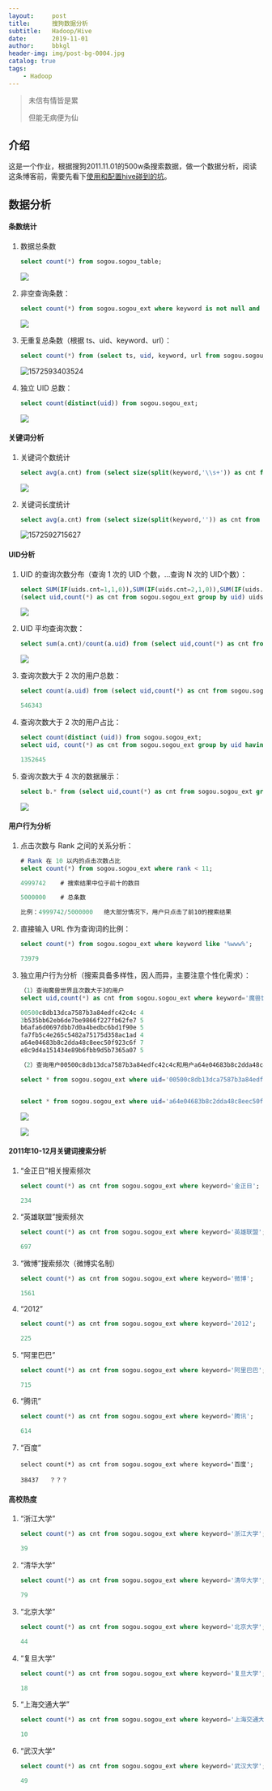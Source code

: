```yaml
---
layout:     post
title:      搜狗数据分析
subtitle:   Hadoop/Hive
date:       2019-11-01
author:     bbkgl
header-img: img/post-bg-0004.jpg
catalog: true
tags:
    - Hadoop
---
```


> 未信有情皆是累
>
> 但能无病便为仙

## 介绍

这是一个作业，根据搜狗2011.11.01的500w条搜索数据，做一个数据分析，阅读这条博客前，需要先看下[使用和配置hive碰到的坑](<https://bbkgl.github.io/2019/10/30/%E4%BD%BF%E7%94%A8%E5%92%8Chive%E7%A2%B0%E5%88%B0%E7%9A%84%E5%9D%91/>)。

## 数据分析

#### 条数统计

1. 数据总条数

   ```sql
   select count(*) from sogou.sogou_table;
   ```

   ![](https://pic.superbed.cn/item/5dbbd6cbbd461d945ad8c5db.jpg)

2. 非空查询条数：

   ```sql
   select count(*) from sogou.sogou_ext where keyword is not null and keyword!='';
   ```

   ![](https://pic.superbed.cn/item/5dbbd72abd461d945ad8cb97.jpg)

3. 无重复总条数（根据 ts、uid、keyword、url）：

   ```sql
   select count(*) from (select ts, uid, keyword, url from sogou.sogou_ext group by ts, uid, keyword, url having count(*)=1) a;
   ```

   ![1572593403524](../../../../.config/Typora/typora-user-images/1572593403524.png)

4. 独立 UID 总数：

   ```sql
   select count(distinct(uid)) from sogou.sogou_ext;
   ```

   ![](https://pic.superbed.cn/item/5dbbd8afbd461d945ad8e73d.jpg)

#### 关键词分析

1. 关键词个数统计

   ```sql
   select avg(a.cnt) from (select size(split(keyword,'\\s+')) as cnt from sogou.sogou_ext) a;
   ```

   ![](https://pic.superbed.cn/item/5dbbd98bbd461d945ad8ff70.jpg)

2. 关键词长度统计

   ```sql
   select avg(a.cnt) from (select size(split(keyword,'')) as cnt from sogou.sogou_ext) a;
   ```

   ![1572592715627](../../../../.config/Typora/typora-user-images/1572592715627.png)

#### UID分析

1. UID 的查询次数分布（查询 1 次的 UID 个数，...查询 N 次的 UID个数）：

   ```sql
   select SUM(IF(uids.cnt=1,1,0)),SUM(IF(uids.cnt=2,1,0)),SUM(IF(uids.cnt=3,1,0)),SUM(IF(uids.cnt=4,1,0)), SUM(IF(uids.cnt>4,1,0)) from
   (select uid,count(*) as cnt from sogou.sogou_ext group by uid) uids;
   ```

   ![](https://pic.superbed.cn/item/5dbbdd75bd461d945ad93b58.jpg)

2. UID 平均查询次数：

   ```sql
   select sum(a.cnt)/count(a.uid) from (select uid,count(*) as cnt from sogou.sogou_ext group by uid) a;
   ```

   ![](https://pic.superbed.cn/item/5dbbde01bd461d945ad948da.jpg)

3. 查询次数大于 2 次的用户总数：

   ```sql
   select count(a.uid) from (select uid,count(*) as cnt from sogou.sogou_ext group by uid having cnt > 2) a;
   
   546343
   ```

4. 查询次数大于 2 次的用户占比：

   ```sql
   select count(distinct (uid)) from sogou.sogou_ext;
   select uid, count(*) as cnt from sogou.sogou_ext group by uid having cnt > 2) a;
   
   1352645
   ```

5. 查询次数大于 4 次的数据展示：

   ```sql
   select b.* from (select uid,count(*) as cnt from sogou.sogou_ext group by uid having cnt > 4) a join sogou.sogou_ext b on a.uid=b.uid limit 10;
   ```

   ![](https://ae01.alicdn.com/kf/Hd6c3e269c95343188ce633dfac5a14eeD.jpg)

#### 用户行为分析

1. 点击次数与 Rank 之间的关系分析：

   ```sql
   # Rank 在 10 以内的点击次数占比
   select count(*) from sogou.sogou_ext where rank < 11;
   
   4999742    # 搜索结果中位于前十的数目
   
   5000000    # 总条数
   
   比例：4999742/5000000   绝大部分情况下，用户只点击了前10的搜索结果
   ```

2. 直接输入 URL 作为查询词的比例：

   ```sql
   select count(*) from sogou.sogou_ext where keyword like '%www%';
   
   73979
   ```

3. 独立用户行为分析（搜索具备多样性，因人而异，主要注意个性化需求）：

   ```sql
   （1）查询魔兽世界且次数大于3的用户
   select uid,count(*) as cnt from sogou.sogou_ext where keyword='魔兽世界' group by uid having cnt > 3;
   
   00500c8db13dca7587b3a84edfc42c4c	4
   3b535bb62eb6de7be9866f227fb62fe7	5
   b6afa6d0697dbb7d0a4bedbc6bd1f90e	5
   fa7fb5c4e265c5482a75175d358ac1ad	4
   a64e04683b8c2dda48c8eec50f923c6f	7
   e8c9d4a151434e89b6fbb9d5b7365a07	5
   
   （2）查询用户00500c8db13dca7587b3a84edfc42c4c和用户a64e04683b8c2dda48c8eec50f923c6f的相关搜索记录
   
   select * from sogou.sogou_ext where uid='00500c8db13dca7587b3a84edfc42c4c' and keyword like '%魔兽世界%';
   
   
   select * from sogou.sogou_ext where uid='a64e04683b8c2dda48c8eec50f923c6f' and keyword like '%魔兽世界%';
   ```

   ![](https://ae01.alicdn.com/kf/Hb42b5856ad564c61807e3ec20852ae3dd.jpg)

   ![](https://ae01.alicdn.com/kf/H1906ca3b5830495cb64fabd30af33612G.jpg)

#### 2011年10-12月关键词搜索分析

1. “金正日”相关搜索频次

   ```sql
   select count(*) as cnt from sogou.sogou_ext where keyword='金正日';
   
   234
   ```

2. “英雄联盟”搜索频次

   ```sql
   select count(*) as cnt from sogou.sogou_ext where keyword='英雄联盟';
   
   697
   ```

3. “微博”搜索频次（微博实名制）

   ```sql
   select count(*) as cnt from sogou.sogou_ext where keyword='微博';
   
   1561
   ```

4. “2012”

   ```sql
   select count(*) as cnt from sogou.sogou_ext where keyword='2012';
   
   225
   ```

5. “阿里巴巴”

   ```sql
   select count(*) as cnt from sogou.sogou_ext where keyword='阿里巴巴';
   
   715
   ```

6. “腾讯”

   ```sql
   select count(*) as cnt from sogou.sogou_ext where keyword='腾讯';
   
   614
   ```

7. “百度”

   ```
   select count(*) as cnt from sogou.sogou_ext where keyword='百度';
   
   38437   ？？？
   ```

#### 高校热度

1. “浙江大学”

   ```sql
   select count(*) as cnt from sogou.sogou_ext where keyword='浙江大学';
   
   39
   ```

2. “清华大学”

   ```sql
   select count(*) as cnt from sogou.sogou_ext where keyword='清华大学';
   
   79
   ```

3. “北京大学”

   ```sql
   select count(*) as cnt from sogou.sogou_ext where keyword='北京大学';
   
   44
   ```

4. “复旦大学”

   ```sql
   select count(*) as cnt from sogou.sogou_ext where keyword='复旦大学';
   
   18
   ```

5. “上海交通大学”

   ```sql
   select count(*) as cnt from sogou.sogou_ext where keyword='上海交通大学';
   
   10
   ```

6. “武汉大学”

   ```sql
   select count(*) as cnt from sogou.sogou_ext where keyword='武汉大学';
   
   49
   ```